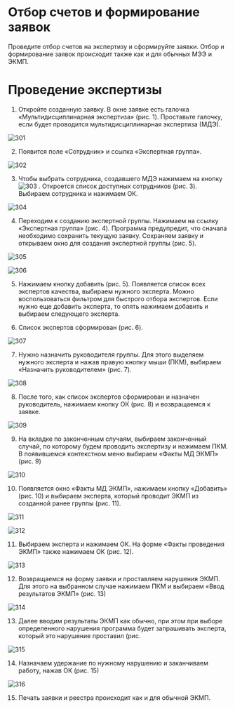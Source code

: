 <!-- TITLE: Проведение мультидисциплинарной экспертизы ЭКМП -->
<!-- SUBTITLE: Руководство пользователя -->

# Отбор счетов и формирование заявок

Проведите отбор счетов на экспертизу и сформируйте заявки. Отбор и формирование заявок происходит также как и для обычных МЭЭ и ЭКМП.

# 	Проведение экспертизы

1. Откройте созданную заявку. В окне заявке есть галочка «Мультидисциплинарная экспертиза» (рис. 1). Проставьте галочку, если будет проводится мультидисциплинарная экспертиза (МДЭ).

![301](/uploads/2009/--301.png "301")

2.	Появится поле «Сотрудник» и ссылка «Экспертная группа».

![302](/uploads/2009/--302.png "302")

3.	Чтобы выбрать сотрудника, создавшего МДЭ нажимаем на кнопку ![303](/uploads/2009/--303.png "303") . Откроется список доступных сотрудников (рис. 3). Выбираем сотрудника и нажимаем ОК.
 
![304](/uploads/2009/--304.png "304")

4.	Переходим к созданию экспертной группы. Нажимаем на ссылку «Экспертная группа» (рис. 4). Программа предупредит, что сначала необходимо сохранить текущую заявку. Сохраняем заявку и открываем окно для создания экспертной группы (рис. 5).
 
![305](/uploads/2009/--305.png "305")
 
![306](/uploads/2009/--306.png "306")

5.	Нажимаем кнопку добавить (рис. 5). Появляется список всех экспертов качества, выбираем нужного эксперта. Можно воспользоваться фильтром для быстрого отбора экспертов. Если нужно еще добавить эксперта, то опять нажимаем добавить и выбираем следующего эксперта.

6.	Список экспертов сформирован (рис. 6).
 
![307](/uploads/2009/--307.png "307")

7.	Нужно назначить руководителя группы. Для этого выделяем нужного эксперта и нажав правую кнопку мыши (ПКМ), выбираем «Назначить руководителем» (рис. 7).

![308](/uploads/2009/--308.png "308")

8.	После того, как список экспертов сформирован и назначен руководитель, нажимаем кнопку ОК (рис. 8) и возвращаемся к заявке.
 
![309](/uploads/2009/--309.png "309")

9.	На вкладке по законченным случаям, выбираем законченный случай, по которому будем проводить экспертизу и нажимаем ПКМ. В появившемся контекстном меню выбираем «Факты МД ЭКМП» (рис. 9)
 
![310](/uploads/2009/--310.png "310")

10.	Появляется окно «Факты МД ЭКМП», нажимаем кнопку «Добавить» (рис. 10) и выбираем эксперта, который проводит ЭКМП из созданной ранее группы (рис. 11).
 
![311](/uploads/2009/--311.png "311")
 
![312](/uploads/2009/--312.png "312")

11.	Выбираем эксперта и нажимаем ОК. На форме «Факты проведения ЭКМП» также нажимаем ОК (рис. 12).

![313](/uploads/2009/--313.png "313")
 
12.	Возвращаемся на форму заявки и проставляем нарушения ЭКМП. Для этого на выбранном случае нажимаем ПКМ и выбираем «Ввод результатов ЭКМП» (рис. 13)
 
![314](/uploads/2009/--314.png "314")

13.	Далее вводим результаты ЭКМП как обычно, при этом при выборе определенного нарушения программа будет запрашивать эксперта, который это нарушение проставил (рис. 

![315](/uploads/2009/--315.png "315")

14.	Назначаем удержание по нужному нарушению и заканчиваем работу, нажав ОК (рис. 15)
 
![316](/uploads/2009/--316.png "316")

15.	Печать заявки и реестра происходит как и для обычной ЭКМП.

